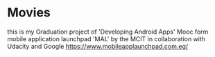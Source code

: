 # Movies
this is my Graduation project of 'Developing Android Apps' Mooc form mobile application launchpad  'MAL' by the MCIT
in collaboration with Udacity and Google
https://www.mobileapplaunchpad.com.eg/
